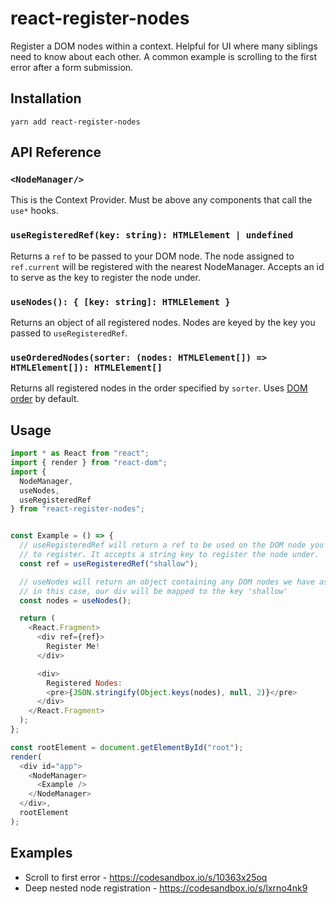 # react-register-nodes

Register a DOM nodes within a context.  Helpful for UI where many siblings need to know about each other. A common example is scrolling to the first error after a form submission.

## Installation

```
yarn add react-register-nodes
```

## API Reference

### `<NodeManager/>`

This is the Context Provider.  Must be above any components that call the `use*` hooks.

### `useRegisteredRef(key: string): HTMLElement | undefined`

Returns a `ref` to be passed to your DOM node.  The node assigned to `ref.current` will be registered with the nearest NodeManager. Accepts an id to serve as the key to register the node under. 

### `useNodes(): { [key: string]: HTMLElement }`

Returns an object of all registered nodes. Nodes are keyed by the key you passed to `useRegisteredRef`.

### `useOrderedNodes(sorter: (nodes: HTMLElement[]) => HTMLElement[]): HTMLElement[]`

Returns all registered nodes in the order specified by `sorter`. Uses [DOM order](https://gist.github.com/Justineo/ec7275cda82e986fc47b) by default.


## Usage


```js
import * as React from "react";
import { render } from "react-dom";
import {
  NodeManager,
  useNodes,
  useRegisteredRef
} from "react-register-nodes";


const Example = () => {
  // useRegisteredRef will return a ref to be used on the DOM node you'd like
  // to register. It accepts a string key to register the node under.
  const ref = useRegisteredRef("shallow");

  // useNodes will return an object containing any DOM nodes we have assigned our refs to
  // in this case, our div will be mapped to the key 'shallow'
  const nodes = useNodes();

  return (
    <React.Fragment>
      <div ref={ref}>
        Register Me!
      </div>

      <div>
        Registered Nodes:
        <pre>{JSON.stringify(Object.keys(nodes), null, 2)}</pre>
      </div>
    </React.Fragment>
  );
};

const rootElement = document.getElementById("root");
render(
  <div id="app">
    <NodeManager>
      <Example />
    </NodeManager>
  </div>,
  rootElement
);
```

## Examples

* Scroll to first error - https://codesandbox.io/s/10363x25oq
* Deep nested node registration - https://codesandbox.io/s/lxrno4nk9

